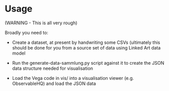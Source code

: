 # Usage

(WARNING - This is all very rough)

Broadly you need to:

  - Create a dataset, at present by handwriting some CSVs (ultimately this should be done for you
    from a source set of data using Linked Art data model

  - Run the generate-data-sammlung.py script against it to create the JSON data structure needed for visualisation

  - Load the Vega code in vis/ into a visualisation viewer (e.g. ObservableHQ) and load the JSON data



